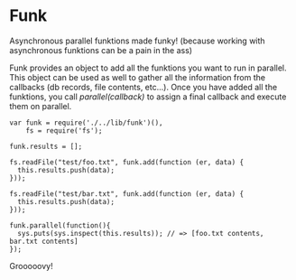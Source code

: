 # Funk

Asynchronous parallel funktions made funky! (because working with asynchronous funktions can be a pain in the ass)

Funk provides an object to add all the funktions you want to run in parallel.
This object can be used as well to gather all the information from the callbacks (db records, file contents, etc...).
Once you have added all the funktions, you call _parallel(callback)_ to assign a final callback and execute them on parallel.

    var funk = require('./../lib/funk')(),
        fs = require('fs');

    funk.results = [];

    fs.readFile("test/foo.txt", funk.add(function (er, data) {
      this.results.push(data);
    }));

    fs.readFile("test/bar.txt", funk.add(function (er, data) {
      this.results.push(data);
    }));

    funk.parallel(function(){
      sys.puts(sys.inspect(this.results)); // => [foo.txt contents, bar.txt contents]
    });

Grooooovy!
